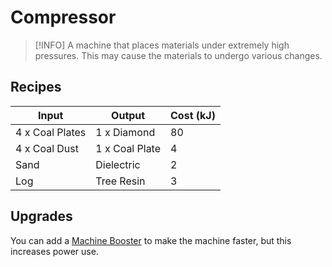# Compressor

> [!INFO]
> A machine that places materials under extremely high pressures.
> This may cause the materials to undergo various changes.

## Recipes

| Input           | Output         | Cost (kJ) |
| --------------- | -------------- | --------- |
| 4 x Coal Plates | 1 x Diamond    | 80        |
| 4 x Coal Dust   | 1 x Coal Plate | 4         |
| Sand            | Dielectric     | 2         |
| Log             | Tree Resin     | 3         |

## Upgrades

You can add a [Machine Booster](/3-machines/machine-booster.md) to make the machine faster, but this increases power use.

